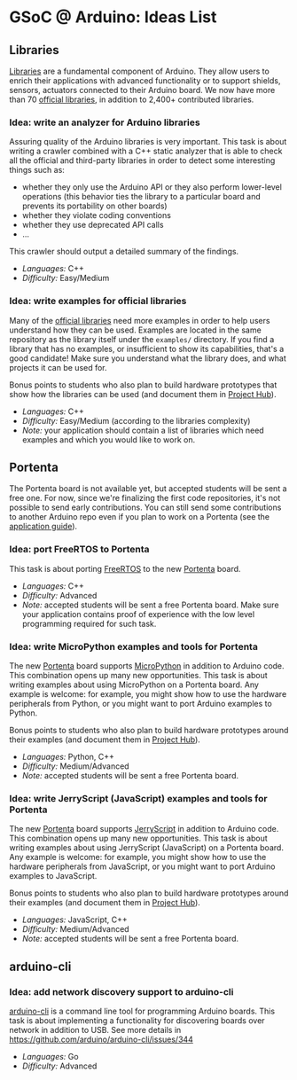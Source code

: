 # GSoC @ Arduino: Ideas List

## Libraries

[Libraries](https://www.arduino.cc/en/reference/libraries) are a fundamental component of Arduino. They allow users to enrich their applications with advanced functionality or to support shields, sensors, actuators connected to their Arduino board.
We now have more than 70 [official libraries](https://github.com/arduino-libraries), in addition to 2,400+ contributed libraries.

### Idea: write an analyzer for Arduino libraries

Assuring quality of the Arduino libraries is very important. This task is about writing a crawler combined with a C++ static analyzer that is able to check all the official and third-party libraries in order to detect some interesting things such as:

* whether they only use the Arduino API or they also perform lower-level operations (this behavior ties the library to a particular board and prevents its portability on other boards)
* whether they violate coding conventions
* whether they use deprecated API calls
* ...

This crawler should output a detailed summary of the findings.

* *Languages:* C++
* *Difficulty:* Easy/Medium

### Idea: write examples for official libraries

Many of the [official libraries](https://github.com/arduino-libraries) need more examples in order to help users understand how they can be used. Examples are located in the same repository as the library itself under the `examples/` directory. If you find a library that has no examples, or insufficient to show its capabilities, that's a good candidate! Make sure you understand what the library does, and what projects it can be used for.

Bonus points to students who also plan to build hardware prototypes that show how the libraries can be used (and document them in [Project Hub](https://create.arduino.cc/projecthub)).

* *Languages:* C++
* *Difficulty:* Easy/Medium (according to the libraries complexity)
* *Note:* your application should contain a list of libraries which need examples and which you would like to work on.

## Portenta

The Portenta board is not available yet, but accepted students will be sent a free one. For now, since we're finalizing the first code repositories, it's not possible to send early contributions. You can still send some contributions to another Arduino repo even if you plan to work on a Portenta (see the [application guide](how-to-apply.md)).

### Idea: port FreeRTOS to Portenta

This task is about porting [FreeRTOS](https://www.freertos.org) to the new [Portenta](https://www.arduino.cc/pro/hardware/product/portenta-h7) board.

* *Languages:* C++
* *Difficulty:* Advanced
* *Note:* accepted students will be sent a free Portenta board. Make sure your application contains proof of experience with the low level programming required for such task.

### Idea: write MicroPython examples and tools for Portenta

The new [Portenta](https://www.arduino.cc/pro/hardware/product/portenta-h7) board supports [MicroPython](https://micropython.org) in addition to Arduino code. This combination opens up many new opportunities. This task is about writing examples about using MicroPython on a Portenta board. Any example is welcome: for example, you might show how to use the hardware peripherals from Python, or you might want to port Arduino examples to Python.

Bonus points to students who also plan to build hardware prototypes around their examples (and document them in [Project Hub](https://create.arduino.cc/projecthub)).

* *Languages:* Python, C++
* *Difficulty:* Medium/Advanced
* *Note:* accepted students will be sent a free Portenta board.

### Idea: write JerryScript (JavaScript) examples and tools for Portenta

The new [Portenta](https://www.arduino.cc/pro/hardware/product/portenta-h7) board supports [JerryScript](https://jerryscript.net) in addition to Arduino code. This combination opens up many new opportunities. This task is about writing examples about using JerryScript (JavaScript) on a Portenta board. Any example is welcome: for example, you might show how to use the hardware peripherals from JavaScript, or you might want to port Arduino examples to JavaScript.

Bonus points to students who also plan to build hardware prototypes around their examples (and document them in [Project Hub](https://create.arduino.cc/projecthub)).

* *Languages:* JavaScript, C++
* *Difficulty:* Medium/Advanced
* *Note:* accepted students will be sent a free Portenta board.

## arduino-cli

### Idea: add network discovery support to arduino-cli

[arduino-cli](https://github.com/arduino/arduino-cli) is a command line tool for programming Arduino boards. This task is about implementing a functionality for discovering boards over network in addition to USB.
See more details in https://github.com/arduino/arduino-cli/issues/344

* *Languages:* Go
* *Difficulty:* Advanced

